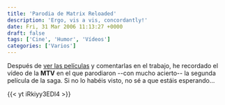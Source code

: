 ```yaml
---
title: 'Parodia de Matrix Reloaded'
description: 'Ergo, vis a vis, concordantly!'
date: Fri, 31 Mar 2006 11:13:27 +0000
draft: false
tags: ['Cine', 'Humor', 'Vídeos']
categories: ['Varios']
---
```


Después de [ver las películas](/matrix/) y comentarlas en el trabajo, he recordado el vídeo de la **MTV** en el que parodiaron --con mucho acierto-- la segunda película de la saga. Si no lo habéis visto, no sé a que estáis esperando...

{{< yt iRkiyy3EDl4 >}}